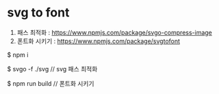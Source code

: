 # svg to font

1. 패스 최적화 : https://www.npmjs.com/package/svgo-compress-image
2. 폰트화 시키기 : https://www.npmjs.com/package/svgtofont

$ npm i

$ svgo -f ./svg  // svg 패스 최적화

$ npm run build  // 폰트화 시키기
